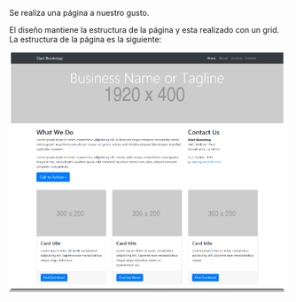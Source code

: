 Se realiza una página a nuestro gusto.

El diseño mantiene la estructura de la página y esta realizado con un grid. La estructura de la página es la siguiente:

![Estructura base](views/myPage.png "Ejemplo")